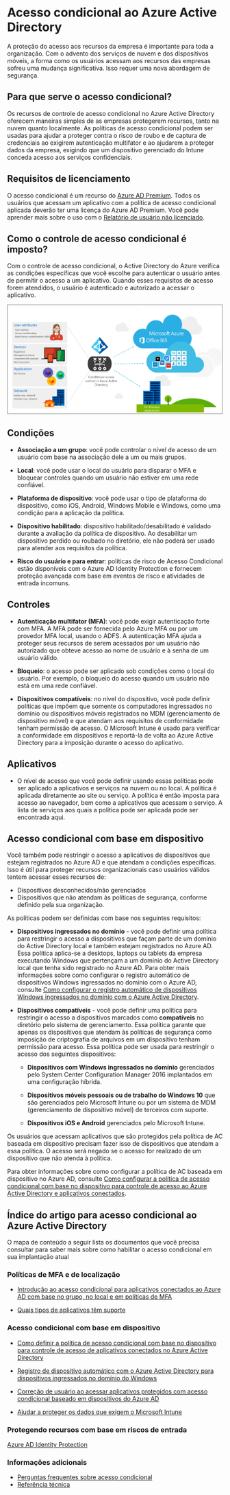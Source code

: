 <properties
	pageTitle="Acesso condicional ao Azure Active Directory | Microsoft Azure"  
    description="Com o controle de acesso condicional, o Azure Active Directory verifica as condições específicas escolhidas para autenticação do usuário, antes de permitir o acesso ao aplicativo. Quando essas condições forem atendidas, o usuário é autenticado e autorizado a acessar o aplicativo."  
    services="active-directory" 
	keywords="acesso condicional para aplicativos, acesso condicional com o Azure AD, acesso seguro aos recursos da empresa, políticas de acesso condicional" 
	documentationCenter=""
	authors="markusvi"
	manager="femila"
	editor=""/>

<tags
	ms.service="active-directory"
	ms.devlang="na"
	ms.topic="article"
    ms.tgt_pltfrm="na"
    ms.workload="identity" 
	ms.date="08/17/2016"
	ms.author="markvi"/>


# Acesso condicional ao Azure Active Directory   
  
A proteção do acesso aos recursos da empresa é importante para toda a organização. Com o advento dos serviços de nuvem e dos dispositivos móveis, a forma como os usuários acessam aos recursos das empresas sofreu uma mudança significativa. Isso requer uma nova abordagem de segurança.
  
## Para que serve o acesso condicional?  

Os recursos de controle de acesso condicional no Azure Active Directory oferecem maneiras simples de as empresas protegerem recursos, tanto na nuvem quanto localmente. As políticas de acesso condicional podem ser usadas para ajudar a proteger contra o risco de roubo e de captura de credenciais ao exigirem autenticação multifator e ao ajudarem a proteger dados da empresa, exigindo que um dispositivo gerenciado do Intune conceda acesso aos serviços confidenciais.



## Requisitos de licenciamento

O acesso condicional é um recurso do [Azure AD Premium](http://www.microsoft.com/identity). Todos os usuários que acessam um aplicativo com a política de acesso condicional aplicada deverão ter uma licença do Azure AD Premium. Você pode aprender mais sobre o uso com o [Relatório de usuário não licenciado](https://aka.ms/utc5ix).





## Como o controle de acesso condicional é imposto?  

Com o controle de acesso condicional, o Active Directory do Azure verifica as condições específicas que você escolhe para autenticar o usuário antes de permitir o acesso a um aplicativo. Quando esses requisitos de acesso forem atendidos, o usuário é autenticado e autorizado a acessar o aplicativo.
   
![](./media/active-directory-conditional-access/conditionalaccess-overview.png)

## Condições
  
- **Associação a um grupo**: você pode controlar o nível de acesso de um usuário com base na associação dele a um ou mais grupos.

- **Local**: você pode usar o local do usuário para disparar o MFA e bloquear controles quando um usuário não estiver em uma rede confiável.

- **Plataforma de dispositivo**: você pode usar o tipo de plataforma do dispositivo, como iOS, Android, Windows Mobile e Windows, como uma condição para a aplicação da política.

- **Dispositivo habilitado**: dispositivo habilitado/desabilitado é validado durante a avaliação da política de dispositivo. Ao desabilitar um dispositivo perdido ou roubado no diretório, ele não poderá ser usado para atender aos requisitos da política.

- **Risco do usuário e para entrar**: políticas de risco de Acesso Condicional estão disponíveis com o Azure AD Identity Protection e fornecem proteção avançada com base em eventos de risco e atividades de entrada incomuns.


## Controles
   
- **Autenticação multifator (MFA)**: você pode exigir autenticação forte com MFA. A MFA pode ser fornecida pelo Azure MFA ou por um provedor MFA local, usando o ADFS. A autenticação MFA ajuda a proteger seus recursos de serem acessados por um usuário não autorizado que obteve acesso ao nome de usuário e à senha de um usuário válido.

- **Bloqueio**: o acesso pode ser aplicado sob condições como o local do usuário. Por exemplo, o bloqueio do acesso quando um usuário não está em uma rede confiável.

- **Dispositivos compatíveis**: no nível do dispositivo, você pode definir políticas que impõem que somente os computadores ingressados no domínio ou dispositivos móveis registrados no MDM (gerenciamento de dispositivo móvel) e que atendam aos requisitos de conformidade tenham permissão de acesso. O Microsoft Intune é usado para verificar a conformidade em dispositivos e reportá-la de volta ao Azure Active Directory para a imposição durante o acesso do aplicativo.
 

## Aplicativos

- O nível de acesso que você pode definir usando essas políticas pode ser aplicado a aplicativos e serviços na nuvem ou no local. A política é aplicada diretamente ao site ou serviço. A política é então imposta para acesso ao navegador, bem como a aplicativos que acessam o serviço. A lista de serviços aos quais a política pode ser aplicada pode ser encontrada aqui.


## Acesso condicional com base em dispositivo

Você também pode restringir o acesso a aplicativos de dispositivos que estejam registrados no Azure AD e que atendam a condições específicas. Isso é útil para proteger recursos organizacionais caso usuários válidos tentem acessar esses recursos de:

- Dispositivos desconhecidos/não gerenciados
- Dispositivos que não atendam às políticas de segurança, conforme definido pela sua organização.

As políticas podem ser definidas com base nos seguintes requisitos:

- **Dispositivos ingressados no domínio** - você pode definir uma política para restringir o acesso a dispositivos que façam parte de um domínio do Active Directory local e também estejam registrados no Azure AD. Essa política aplica-se a desktops, laptops ou tablets da empresa executando Windows que pertençam a um domínio do Active Directory local que tenha sido registrado no Azure AD. Para obter mais informações sobre como configurar o registro automático de dispositivos Windows ingressados no domínio com o Azure AD, consulte [Como configurar o registro automático de dispositivos Windows ingressados no domínio com o Azure Active Directory](active-directory-conditional-access-automatic-device-registration-setup.md).

- **Dispositivos compatíveis** - você pode definir uma política para restringir o acesso a dispositivos marcados como **compatíveis** no diretório pelo sistema de gerenciamento. Essa política garante que apenas os dispositivos que atendam às políticas de segurança como imposição de criptografia de arquivos em um dispositivo tenham permissão para acesso. Essa política pode ser usada para restringir o acesso dos seguintes dispositivos:

    - **Dispositivos com Windows ingressados no domínio** gerenciados pelo System Center Configuration Manager 2016 implantados em uma configuração híbrida.

    - **Dispositivos móveis pessoais ou de trabalho do Windows 10** que são gerenciados pelo Microsoft Intune ou por um sistema de MDM (gerenciamento de dispositivo móvel) de terceiros com suporte.

    - **Dispositivos iOS e Android** gerenciados pelo Microsoft Intune.


Os usuários que acessam aplicativos que são protegidos pela política de AC baseada em dispositivo precisam fazer isso de dispositivos que atendam a essa política. O acesso será negado se o acesso for realizado de um dispositivo que não atenda à política.

Para obter informações sobre como configurar a política de AC baseada em dispositivo no Azure AD, consulte [Como configurar a política de acesso condicional com base no dispositivo para controle de acesso ao Azure Active Directory e aplicativos conectados](active-directory-conditional-access-policy-connected-applications.md).

## Índice do artigo para acesso condicional ao Azure Active Directory
  
O mapa de conteúdo a seguir lista os documentos que você precisa consultar para saber mais sobre como habilitar o acesso condicional em sua implantação atual


### Políticas de MFA e de localização

- [Introdução ao acesso condicional para aplicativos conectados ao Azure AD com base no grupo, no local e em políticas de MFA](active-directory-conditional-access-azuread-connected-apps.md)

- [Quais tipos de aplicativos têm suporte](active-directory-conditional-access-supported-apps.md)


### Acesso condicional com base em dispositivo

- [Como definir a política de acesso condicional com base no dispositivo para controle de acesso de aplicativos conectados no Azure Active Directory](active-directory-conditional-access-policy-connected-applications.md)

- [Registro de dispositivo automático com o Azure Active Directory para dispositivos ingressados no domínio do Windows](active-directory-conditional-access-automatic-device-registration-setup.md)

- [Correção de usuário ao acessar aplicativos protegidos com acesso condicional baseado em dispositivos do Azure AD](active-directory-conditional-access-device-remediation.md)

- [Ajudar a proteger os dados que exigem o Microsoft Intune](https://docs.microsoft.com/intune/deploy-use/use-remote-wipe-to-help-protect-data-using-microsoft-intune)


### Protegendo recursos com base em riscos de entrada

[Azure AD Identity Protection](active-directory-identityprotection.md)

### Informações adicionais

- [Perguntas frequentes sobre acesso condicional](active-directory-conditional-faqs.md)
- [Referência técnica](active-directory-conditional-access-technical-reference.md)

<!---HONumber=AcomDC_0817_2016-->